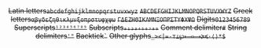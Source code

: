 
<center>
<col2 figure-id='tab:characters'
    figure-caption='Character classes'>
    <s>Latin letters</s><s><code>abcdefghijklmnopqrstuvxwyz</code></s>
    <s>             </s><s><code>ABCDEFGHIJKLMNOPQRSTUVXWYZ</code></s>
    <s>Greek letters</s><s><code>αβγδεζηθικλμνξοπρστυφχψω</code></s>
    <s>              </s><s><code>ΓΔΕΖΗΘΙΚΛΜΝΞΟΠΡΣΤΥΦΧΨΩ</code></s>
    <s>Digits</s><s><code>0123456789</code></s>
    <s>Superscripts</s><s><code>¹²³⁴⁵⁶⁷⁸⁹</code></s>
    <s>Subscripts</s><s><code>₀₁₂₃₄₅₆₇₈₉</code></s>
    <s>Comment delimiter</s><s><code>#</code></s>
    <s>String delimiters</s><s><code>'"</code></s>
    <s>Backtick</s><s><code>&#96;</code></s>
    <s>Other glyphs</s><s><code>_&gt;&lt;|=-⊤⊥℘⟻⟼≽≼·⟨⟩*&#36;</code></s>
</col2>
</center>